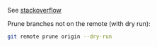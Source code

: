 [tags]: # '["git", "branches"]'
[title]: # 'Git prune git branches'

See [stackoverflow](https://stackoverflow.com/a/28464339)

Prune branches not on the remote (with dry run):

```bash
git remote prune origin --dry-run
```
